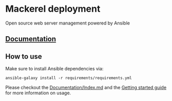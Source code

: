 # Mackerel deployment

Open source web server management powered by Ansible

## [Documentation](Documentation/Index.md)

## How to use

Make sure to install Ansible dependencies via:
```
ansible-galaxy install -r requirements/requirements.yml
```

Please checkout the [Documentation/Index.md](documentation) and
the [Getting started guide](Documentation/GettingStarted/Index.md) for more information on usage.